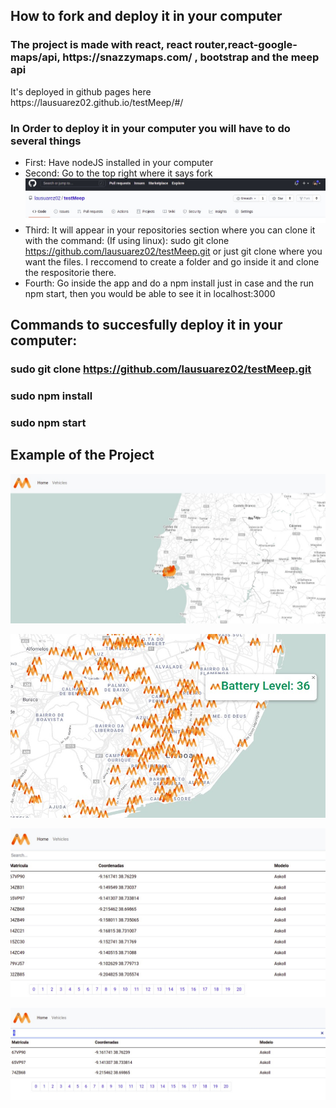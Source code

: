 ## How to fork and deploy it in your computer
<h3>The project is made with react, react router,react-google-maps/api, https://snazzymaps.com/ , bootstrap and the meep api</h3>

<p>It's deployed in github pages here https://lausuarez02.github.io/testMeep/#/</p>

<h3>In Order to deploy it in your computer you will have to do several things</h3>

 - First: Have nodeJS installed in your computer
 - Second: Go to the top right where it says fork 
 ![GitHub Logo](/first.jpeg)
 - Third: It will appear in your repositories section where you can clone it with the command:
  (If using linux): sudo git clone https://github.com/lausuarez02/testMeep.git 
  or just git clone where you want the files. I reccomend to create a folder and go inside it and clone the respositorie there.
 - Fourth: Go inside the app and do a npm install just in case and the run npm start, then you would be able to see it in localhost:3000




## Commands to succesfully deploy it in your computer:
### sudo git clone https://github.com/lausuarez02/testMeep.git 
### sudo npm install
### sudo npm start


## Example of the Project

 ![Map logo](/mapFirst.jpeg)
 
 
 ![Map logo](/MapSecond.jpeg)
 
 ![Map logo](/MapThird.jpeg)
 
 ![Map logo](/MapFourth.jpeg)






